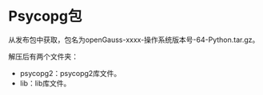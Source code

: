 # Psycopg包<a name="ZH-CN_TOPIC_0000001127192085"></a>

从发布包中获取，包名为openGauss-xxxx-操作系统版本号-64-Python.tar.gz。

解压后有两个文件夹：

-   psycopg2：psycopg2库文件。
-   lib：lib库文件。

